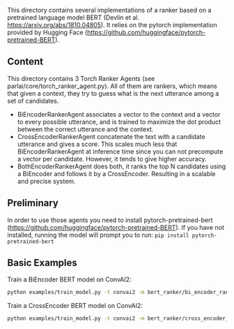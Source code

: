 This directory contains several implementations of a ranker based on a pretrained language model BERT (Devlin et al. https://arxiv.org/abs/1810.04805). It relies on the pytorch implementation provided by Hugging Face (https://github.com/huggingface/pytorch-pretrained-BERT).

## Content

This directory contains 3 Torch Ranker Agents (see parlai/core/torch_ranker_agent.py). All of them are rankers, which means that given a context, they try to guess what is the next utterance among a set of candidates.
- BiEncoderRankerAgent associates a vector to the context and a vector to every possible utterance, and is trained to maximize the dot product between the correct utterance and the context.
- CrossEncoderRankerAgent concatenate the text with a candidate utterance and gives a score. This scales much less that BiEncoderRankerAgent at inference time since you can not precompute a vector per candidate. However, it tends to give higher accuracy.
- BothEncoderRankerAgent does both, it ranks the top N candidates using a BiEncoder and follows it by a CrossEncoder. Resulting in a scalable and precise system.

## Preliminary
In order to use those agents you need to install pytorch-pretrained-bert (https://github.com/huggingface/pytorch-pretrained-BERT). If you have not installed, running the model will prompt you to run:
```pip install pytorch-pretrained-bert```


## Basic Examples

Train a BiEncoder BERT model on ConvAI2:
```bash
python examples/train_model.py -t convai2 -m bert_ranker/bi_encoder_ranker --batchsize 20 --type-optimization all_encoder_layers -vtim 30 --model-file /tmp/bert_biencoder_test --data-parallel True
```

Train a CrossEncoder BERT model on ConvAI2:
```bash
python examples/train_model.py -t convai2 -m bert_ranker/cross_encoder_ranker --batchsize 2 --type-optimization all_encoder_layers -vtim 30 --model-file /tmp/bert_crossencoder_test --data-parallel True
```
